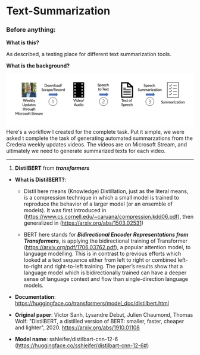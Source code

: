 # Text-Summarization

### Before anything: 

**What is this?**

As described, a testing place for different text summarization tools.

**What is the background?**

![workflow](workflow.png)
Here's a workflow I created for the complete task. Put it simple, we were asked t complete the task of generating automated summarzations from the Credera weekly updates videos. The videos are on Microsoft Stream, and ultimately we need to generate summarized texts for each video.


------------------------------

1. **DistilBERT** from ***transformers***

- **What is DistilBERT?**: 

  - Distil here means (Knowledge) Distillation, just as the literal means, is a compression technique in which a small model is trained to reproduce the behavior of a larger model (or an ensemble of models). It was first introduced in (https://www.cs.cornell.edu/~caruana/compression.kdd06.pdf), then generalized in (https://arxiv.org/abs/1503.02531)

  - BERT here stands for ***Bidirectional Encoder Representations from Transformers***, is applying the bidirectional training of Transformer (https://arxiv.org/pdf/1706.03762.pdf), a popular attention model, to language modelling. This is in contrast to previous efforts which looked at a text sequence either from left to right or combined left-to-right and right-to-left training. The paper’s results show that a language model which is bidirectionally trained can have a deeper sense of language context and flow than single-direction language models.

- **Documentation**: https://huggingface.co/transformers/model_doc/distilbert.html

- **Original paper**: Victor Sanh, Lysandre Debut, Julien Chaumond, Thomas Wolf: "DistilBERT, a distilled version of BERT: smaller, faster, cheaper and lighter", 2020. https://arxiv.org/abs/1910.01108

- **Model name**: sshleifer/distilbart-cnn-12-6 (https://huggingface.co/sshleifer/distilbart-cnn-12-6#)
